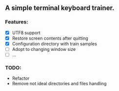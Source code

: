 ## A simple terminal keyboard trainer.
### Features:
- [x] UTF8 support
- [x] Restore screen contents after quitting
- [x] Configuration directory with train samples
- [ ] Adopt to changing window size
- [ ] ...

### TODO:
* Refactor
* Remove not ideal directories and files handling
